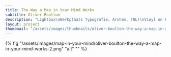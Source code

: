 ```yaml
---
title: The Way a Map in Your Mind Works
subtitle: Oliver Boulton
description: "Lightbox\nWerkplaats Typografie, Arnhem, (NL)\nVinyl on Plexiglass, 85 × 100cm, 2018"
layout: project
thumbnail: "/assets/images/thumbnails/oliver-boulton-the-way-a-map-in-your-mind-works-2.png"
---
```

{% fig "/assets/images/map-in-your-mind/oliver-boulton-the-way-a-map-in-your-mind-works-2.png" "alt" "" %}